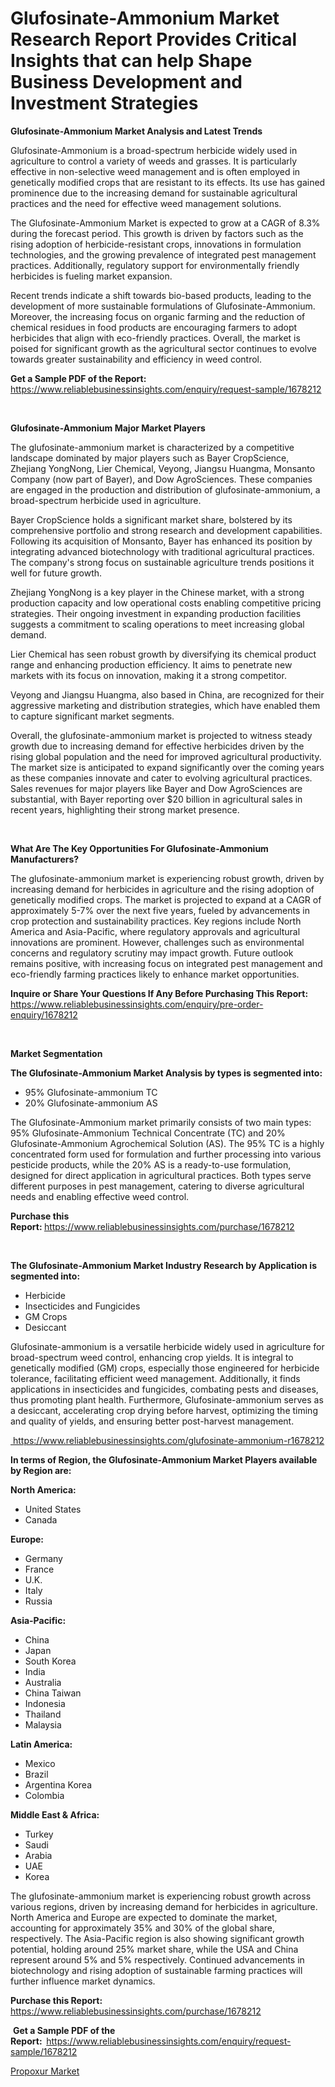 <p><h1>Glufosinate-Ammonium Market Research Report Provides Critical Insights that can help Shape Business Development and Investment Strategies</h1></p><p><strong>Glufosinate-Ammonium Market Analysis and Latest Trends</strong></p>
<p><p>Glufosinate-Ammonium is a broad-spectrum herbicide widely used in agriculture to control a variety of weeds and grasses. It is particularly effective in non-selective weed management and is often employed in genetically modified crops that are resistant to its effects. Its use has gained prominence due to the increasing demand for sustainable agricultural practices and the need for effective weed management solutions.</p><p>The Glufosinate-Ammonium Market is expected to grow at a CAGR of 8.3% during the forecast period. This growth is driven by factors such as the rising adoption of herbicide-resistant crops, innovations in formulation technologies, and the growing prevalence of integrated pest management practices. Additionally, regulatory support for environmentally friendly herbicides is fueling market expansion.</p><p>Recent trends indicate a shift towards bio-based products, leading to the development of more sustainable formulations of Glufosinate-Ammonium. Moreover, the increasing focus on organic farming and the reduction of chemical residues in food products are encouraging farmers to adopt herbicides that align with eco-friendly practices. Overall, the market is poised for significant growth as the agricultural sector continues to evolve towards greater sustainability and efficiency in weed control.</p></p>
<p><strong>Get a Sample PDF of the Report:&nbsp;</strong> <a href="https://www.reliablebusinessinsights.com/enquiry/request-sample/1678212?utm_campaign=1117&utm_medium=2&utm_source=Github&utm_content=ia&utm_term=28122024&utm_id=glufosinate-ammonium">https://www.reliablebusinessinsights.com/enquiry/request-sample/1678212</a></p>
<p>&nbsp;</p>
<p><strong>Glufosinate-Ammonium Major Market Players</strong></p>
<p><p>The glufosinate-ammonium market is characterized by a competitive landscape dominated by major players such as Bayer CropScience, Zhejiang YongNong, Lier Chemical, Veyong, Jiangsu Huangma, Monsanto Company (now part of Bayer), and Dow AgroSciences. These companies are engaged in the production and distribution of glufosinate-ammonium, a broad-spectrum herbicide used in agriculture.</p><p>Bayer CropScience holds a significant market share, bolstered by its comprehensive portfolio and strong research and development capabilities. Following its acquisition of Monsanto, Bayer has enhanced its position by integrating advanced biotechnology with traditional agricultural practices. The company's strong focus on sustainable agriculture trends positions it well for future growth.</p><p>Zhejiang YongNong is a key player in the Chinese market, with a strong production capacity and low operational costs enabling competitive pricing strategies. Their ongoing investment in expanding production facilities suggests a commitment to scaling operations to meet increasing global demand.</p><p>Lier Chemical has seen robust growth by diversifying its chemical product range and enhancing production efficiency. It aims to penetrate new markets with its focus on innovation, making it a strong competitor.</p><p>Veyong and Jiangsu Huangma, also based in China, are recognized for their aggressive marketing and distribution strategies, which have enabled them to capture significant market segments.</p><p>Overall, the glufosinate-ammonium market is projected to witness steady growth due to increasing demand for effective herbicides driven by the rising global population and the need for improved agricultural productivity. The market size is anticipated to expand significantly over the coming years as these companies innovate and cater to evolving agricultural practices. Sales revenues for major players like Bayer and Dow AgroSciences are substantial, with Bayer reporting over $20 billion in agricultural sales in recent years, highlighting their strong market presence.</p></p>
<p>&nbsp;</p>
<p><strong>What Are The Key Opportunities For Glufosinate-Ammonium Manufacturers?</strong></p>
<p><p>The glufosinate-ammonium market is experiencing robust growth, driven by increasing demand for herbicides in agriculture and the rising adoption of genetically modified crops. The market is projected to expand at a CAGR of approximately 5-7% over the next five years, fueled by advancements in crop protection and sustainability practices. Key regions include North America and Asia-Pacific, where regulatory approvals and agricultural innovations are prominent. However, challenges such as environmental concerns and regulatory scrutiny may impact growth. Future outlook remains positive, with increasing focus on integrated pest management and eco-friendly farming practices likely to enhance market opportunities.</p></p>
<p><strong>Inquire or Share Your Questions If Any Before Purchasing This Report:</strong> <a href="https://www.reliablebusinessinsights.com/enquiry/pre-order-enquiry/1678212?utm_campaign=1117&utm_medium=2&utm_source=Github&utm_content=ia&utm_term=28122024&utm_id=glufosinate-ammonium">https://www.reliablebusinessinsights.com/enquiry/pre-order-enquiry/1678212</a></p>
<p>&nbsp;</p>
<p><strong>Market Segmentation</strong></p>
<p><strong>The Glufosinate-Ammonium Market Analysis by types is segmented into:</strong></p>
<p><ul><li>95% Glufosinate-ammonium TC</li><li>20% Glufosinate-ammonium AS</li></ul></p>
<p><p>The Glufosinate-Ammonium market primarily consists of two main types: 95% Glufosinate-Ammonium Technical Concentrate (TC) and 20% Glufosinate-Ammonium Agrochemical Solution (AS). The 95% TC is a highly concentrated form used for formulation and further processing into various pesticide products, while the 20% AS is a ready-to-use formulation, designed for direct application in agricultural practices. Both types serve different purposes in pest management, catering to diverse agricultural needs and enabling effective weed control.</p></p>
<p><strong>Purchase this Report:&nbsp;</strong><a href="https://www.reliablebusinessinsights.com/purchase/1678212?utm_campaign=1117&utm_medium=2&utm_source=Github&utm_content=ia&utm_term=28122024&utm_id=glufosinate-ammonium">https://www.reliablebusinessinsights.com/purchase/1678212</a></p>
<p>&nbsp;</p>
<p><strong>The Glufosinate-Ammonium Market Industry Research by Application is segmented into:</strong></p>
<p><ul><li>Herbicide</li><li>Insecticides and Fungicides</li><li>GM Crops</li><li>Desiccant</li></ul></p>
<p><p>Glufosinate-ammonium is a versatile herbicide widely used in agriculture for broad-spectrum weed control, enhancing crop yields. It is integral to genetically modified (GM) crops, especially those engineered for herbicide tolerance, facilitating efficient weed management. Additionally, it finds applications in insecticides and fungicides, combating pests and diseases, thus promoting plant health. Furthermore, Glufosinate-ammonium serves as a desiccant, accelerating crop drying before harvest, optimizing the timing and quality of yields, and ensuring better post-harvest management.</p></p>
<p><a href="https://www.reliablebusinessinsights.com/glufosinate-ammonium-r1678212?utm_campaign=1117&utm_medium=2&utm_source=Github&utm_content=ia&utm_term=28122024&utm_id=glufosinate-ammonium">&nbsp;https://www.reliablebusinessinsights.com/glufosinate-ammonium-r1678212</a></p>
<p><strong>In terms of Region, the Glufosinate-Ammonium Market Players available by Region are:</strong></p>
<p>
    <p> <strong> North America: </strong>
        <ul>
            <li>United States</li>
            <li>Canada</li>
        </ul>
        </p> 
    <p> <strong> Europe: </strong>
        <ul>
            <li>Germany</li>
            <li>France</li>
            <li>U.K.</li>
            <li>Italy</li>
            <li>Russia</li>
        </ul>
        </p> 
    <p> <strong> Asia-Pacific: </strong>
        <ul>
            <li>China</li>
            <li>Japan</li>
            <li>South Korea</li>
            <li>India</li>
            <li>Australia</li>
            <li>China Taiwan</li>
            <li>Indonesia</li>
            <li>Thailand</li>
            <li>Malaysia</li>
        </ul>
        </p> 
    <p> <strong> Latin America: </strong>
        <ul>
            <li>Mexico</li>
            <li>Brazil</li>
            <li>Argentina Korea</li>
            <li>Colombia</li>
        </ul>
        </p> 
    <p> <strong> Middle East & Africa: </strong>
        <ul>
            <li>Turkey</li>
            <li>Saudi</li>
            <li>Arabia</li>
            <li>UAE</li>
            <li>Korea</li>
        </ul>
    </p>
    </p>
<p><p>The glufosinate-ammonium market is experiencing robust growth across various regions, driven by increasing demand for herbicides in agriculture. North America and Europe are expected to dominate the market, accounting for approximately 35% and 30% of the global share, respectively. The Asia-Pacific region is also showing significant growth potential, holding around 25% market share, while the USA and China represent around 5% and 5% respectively. Continued advancements in biotechnology and rising adoption of sustainable farming practices will further influence market dynamics.</p></p>
<p><strong>Purchase this Report: </strong><a href="https://www.reliablebusinessinsights.com/purchase/1678212?utm_campaign=1117&utm_medium=2&utm_source=Github&utm_content=ia&utm_term=28122024&utm_id=glufosinate-ammonium">https://www.reliablebusinessinsights.com/purchase/1678212</a></p>
<p>&nbsp;<strong>Get a Sample PDF of the Report:&nbsp;&nbsp;</strong><a href="https://www.reliablebusinessinsights.com/enquiry/request-sample/1678212?utm_campaign=1117&utm_medium=2&utm_source=Github&utm_content=ia&utm_term=28122024&utm_id=glufosinate-ammonium">https://www.reliablebusinessinsights.com/enquiry/request-sample/1678212</a></p>
<p><strong></strong></p>
<p><p><a href="https://github.com/locarol73/Market-Research-Report-List-1/blob/main/propoxur-market.md?utm_campaign=1117&utm_medium=2&utm_source=Github&utm_content=ia&utm_term=28122024&utm_id=glufosinate-ammonium">Propoxur Market</a></p></p>